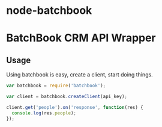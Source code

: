 node-batchbook
==============

# BatchBook CRM API Wrapper

## Usage
Using batchbook is easy, create a client, start doing things.

``` js
var batchbook = require('batchbook');

var client = batchbook.createClient(api_key);

client.get('people').on('response', function(res) {
  console.log(res.people);
});
```

